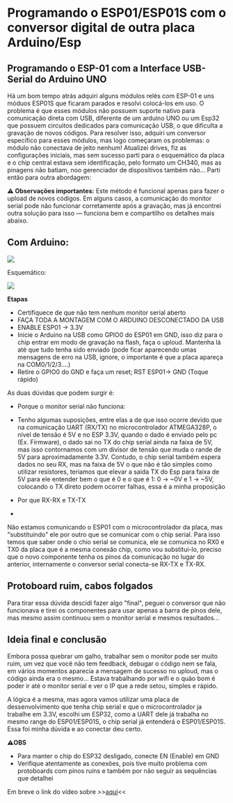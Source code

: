 # Programando o ESP01/ESP01S com o conversor digital de outra placa Arduino/Esp 

## Programando o ESP-01 com a Interface USB-Serial do Arduino UNO

Há um bom tempo atrás adquiri alguns módulos relés com ESP-01 e uns móduos ESP01S que ficaram parados e resolvi colocá-los em uso. O problema é que esses módulos não possuem suporte nativo para comunicação direta com USB, diferente de um arduino UNO ou um Esp32 que possuem circuitos dedicados para comunicação USB,  o que dificulta a gravação de novos códigos. Para resolver isso, adquiri um conversor específico para esses módulos, mas logo começaram os problemas: o módulo não conectava de jeito nenhum! Atualizei drives, fiz as configurações iniciais, mas sem sucesso parti para o esquemático da  placa e o chip central estava sem identificação, pelo formato um CH340, mas as pinagens não batiam, noo gerenciador de dispositivos também não... Parti então para outra abordagem:


**⚠️ Observações importantes:**
Este método é funcional apenas para fazer o upload de novos códigos. 
Em alguns casos, a comunicação do monitor serial pode não funcionar corretamente após a gravação, mas já encontrei outra solução para isso — funciona bem e compartilho os detalhes mais abaixo.

## Com Arduino:
<img src ="https://github.com/well1ngt0nso/engenhando_1.0/blob/main/USB_SERIAL/Sem%20t%C3%ADtulo-2_Prancheta%201_Prancheta%201_Prancheta%201-01-01.jpg">

Esquemático:

<img src ="https://github.com/well1ngt0nso/engenhando_1.0/blob/main/USB_SERIAL/esquem%C3%A1tico-01.jpg">


**Etapas**
- Certifiquece de que não tem nenhum monitor serial aberto
- FAÇA TODA A MONTAGEM COM O ARDUINO DESCONECTADO DA USB
- ENABLE ESP01 -> 3.3V
- Inicie o Arduino na USB como GPIO0 do ESP01 em GND, isso diz para o chip entrar em modo de gravação na flash, faça o uploud. Mantenha lá até que tudo tenha sido enviado (pode ficar aparecendo umas mensagens de erro na USB, ignore, o importante é que a placa apareça na COM0/1/2/3....)
- Retire o GPIO0 do GND e faça um reset; RST ESP01-> GND (Toque rápido) 

As duas dúvidas que podem surgir é: 

- Porque o monitor serial não funciona:
- 
    Tenho algumas suposições, entre elas a de que isso ocorre devido que na comunicação UART (RX/TX) no microcontrolador ATMEGA328P, o nível de tensão é 5V  e no ESP 3.3V, quando o dado é enviado pelo pc (Ex. Firmware),  o dado sai no TX do chip serial ainda na faixa de 5V, mas isso contornamos com um divisor de tensão que muda o rande de 5V para aproximadamente 3.3V. Contudo, o chip serial também espera dados no seu RX, mas na faixa de 5V o que não é tão simples como utilizar resistores, teriamos que elevar a saida TX do Esp para faixa de 5V para ele entender bem o que é 0 e o que é 1: 0 -> ~0V e 1 -> ~5V, colocando o TX direto podem ocorrer falhas, essa é a minha proposição
  
- Por que RX-RX e TX-TX
- 
Não estamos comunicando o ESP01 com o microcontrolador da placa, mas "substituindo" ele por outro que se comunicar com o chip serial. Para isso temos que saber onde o chio serial se comunica, ele se comunica no RX0 e TX0 da placa que é a mesma conexão chip, como vou substitui-lo, preciso que o novo componente tenha os pinos da comunicação no lugar do anterior, internamente o conversor serial conecta-se RX-TX e TX-RX.

## Protoboard ruim, cabos folgados

Para tirar essa dúvida descidi fazer algo "final", peguei o conversor que não funcionava e tirei os componentes para usar apenas a barra de pinos dele, mas mesmo assim continuou sem o monitor serial e mesmos resultados...


## Ideia final e conclusão

  Embora possa quebrar um galho, trabalhar sem o monitor pode ser muito ruim, um vez que você não tem feedback, debugar o código nem se fala, em vários momentos aparecia a mensagem de sucesso no uploud, mas o código ainda era o mesmo... Estava trabalhando por wifi e o quão bom é poder ir até o monitor serial e ver o IP que a rede setou, simples e rápido.

A lógica é a mesma, mas agora vamos utilizar uma placa de dessenvolvimento que tenha chip serial e que o microcontrolador ja trabalhe em 3.3V, escolhi um ESP32, como a UART dele já trabalha no mesmo range do ESP01/ESP01S, o chip serial já entenderá o ESP01/ESP01S. Essa foi minha dúvida e ao conectar deu certo.

**⚠️OBS**

- Para manter o chip do ESP32 desligado, conecte EN (Enable) em GND
- Verifique atentamente as conexões, pois tive muito problema com protoboards com pinos ruins e também por não seguir as sequências que detalhei 

Em breve o link do vídeo sobre >>[aqui](https://youtu.be/WLhsem-cJ9I)<<
